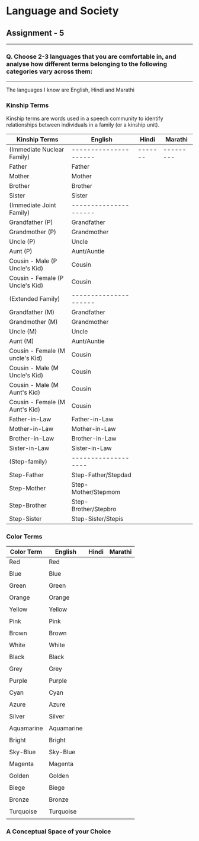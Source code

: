 # Language and Society

## Assignment - 5
---
### Q. Choose 2-3 languages that you are comfortable in, and analyse how different terms belonging to the following categories vary across them:
---
The languages I know are English, Hindi and Marathi

### Kinship Terms
Kinship terms are words used in a speech community to identify relationships between individuals in a family (or a kinship unit). 

| Kinship Terms                   | English             | Hindi | Marathi |   
|---------------------------------|---------------------|-------|---------|
| (Immediate Nuclear Family)      |---------------------|-------|---------|   
| Father                          | Father              |       |         |   
| Mother                          | Mother              |       |         |  
| Brother                         | Brother             | | |
| Sister                          | Sister              | | |
| (Immediate Joint Family)        |---------------------| | |
| Grandfather (P)                 | Grandfather         | | |
| Grandmother (P)                 | Grandmother         | | |
| Uncle (P)                       | Uncle               | | |
| Aunt (P)                        | Aunt/Auntie         | | |
| Cousin - Male (P Uncle's Kid)   | Cousin              | | |
| Cousin - Female (P Uncle's Kid) | Cousin              | | |
| (Extended Family)               |---------------------| | |
| Grandfather (M)                 | Grandfather         | | |
| Grandmother (M)                 | Grandmother         | | |
| Uncle (M)                       | Uncle               | | |
| Aunt (M)                        | Aunt/Auntie         | | |
| Cousin - Female (M uncle's Kid) | Cousin              | | |
| Cousin - Male (M Uncle's Kid)   | Cousin              | | |
| Cousin - Male (M Aunt's Kid)    | Cousin              | | |
| Cousin - Female (M Aunt's Kid)  | Cousin              | | |
| Father-in-Law                   | Father-in-Law       | | | 
| Mother-in-Law                   | Mother-in-Law       | | | 
| Brother-in-Law                  | Brother-in-Law      | | | 
| Sister-in-Law                   | Sister-in-Law       | | | 
| (Step-family)                   | ------------------- | | | 
| Step-Father                     | Step-Father/Stepdad | | |
| Step-Mother                     | Step-Mother/Stepmom | | |
| Step-Brother                    | Step-Brother/Stepbro| | |
| Step-Sister                     | Step-Sister/Stepis  | | |


### Color Terms

|Color Term   | English     | Hindi| Marathi|
|-------------|-------------|----|----|
| Red         | Red         |||
|             |             |||
| Blue        | Blue        |||
|             |             |||
| Green       | Green       |||
|             |             |||
| Orange      | Orange      |||
|             |             |||
| Yellow      | Yellow      |||
|             |             |||
| Pink        | Pink        |||
|             |             |||
| Brown       | Brown       |||
|             |             |||
| White       | White       |||
|             |             |||
| Black       | Black       |||
|             |             |||
| Grey        | Grey        |||
|             |             |||
| Purple      | Purple      |||
|             |             |||
| Cyan        | Cyan        |||
|             |             |||
| Azure       | Azure       |||
|             |             |||
| Silver      | Silver      |||
|             |             |||
| Aquamarine  | Aquamarine  |||
|             |             |||
| Bright      | Bright      |||
|             |             |||
| Sky-Blue    | Sky-Blue    |||
|             |             |||
| Magenta     | Magenta     |||
|             |             |||
| Golden      | Golden      |||
|             |             |||
| Biege       | Biege       |||
|             |             |||
| Bronze      | Bronze      |||
|             |             |||
| Turquoise   | Turquoise   |||
|             |             |||



### A Conceptual Space of your Choice
